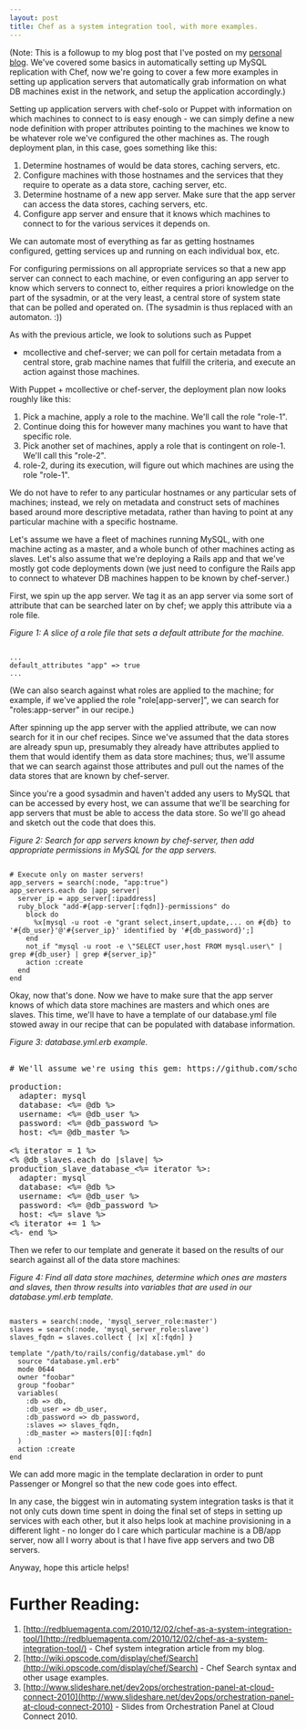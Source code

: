 ```yaml
---
layout: post
title: Chef as a system integration tool, with more examples.
---
```


(Note: This is a followup to my blog post that I've posted on my
[personal blog].  We've covered some basics in automatically setting up MySQL
replication with Chef, now we're going to cover a few more examples in
setting up application servers that automatically grab information on
what DB machines exist in the network, and setup the application accordingly.)

Setting up application servers with chef-solo or Puppet with information on
which machines to connect to is easy enough - we can simply define a new node
definition with proper attributes pointing to the machines we know to be
whatever role we've configured the other machines as.  The rough deployment
plan, in this case, goes something like this:

1. Determine hostnames of would be data stores, caching servers, etc.
2. Configure machines with those hostnames and the services that they require
to operate as a data store, caching server, etc.
3. Determine hostname of a new app server.  Make sure that the app server can
access the data stores, caching servers, etc.
4. Configure app server and ensure that it knows which machines to connect to
for the various services it depends on.

We can automate most of everything as far as getting hostnames configured,
getting services up and running on each individual box, etc.

For configuring permissions on all appropriate services so that a new app
server can connect to each machine, or even configuring an app server to
know which servers to connect to, either requires a priori knowledge on the
part of the sysadmin, or at the very least, a central store of system state
that can be polled and operated on. (The sysadmin is thus replaced with an
automaton. :))

As with the previous article, we look to solutions such as Puppet
+ mcollective and chef-server; we can poll for certain metadata from a central
store, grab machine names that fulfill the criteria, and execute an action
against those machines.

With Puppet + mcollective or chef-server, the deployment plan now looks
roughly like this:

1. Pick a machine, apply a role to the machine.  We'll call the role "role-1".
2. Continue doing this for however many machines you want to have that specific
role.
3. Pick another set of machines, apply a role that is contingent on role-1.
We'll call this "role-2".
4. role-2, during its execution, will figure out which machines are using
the role "role-1".

We do not have to refer to any particular hostnames or any particular sets
of machines; instead, we rely on metadata and construct sets of machines
based around more descriptive metadata, rather than having to point at any
particular machine with a specific hostname.

Let's assume we have a fleet of machines running MySQL, with one machine
acting as a master, and a whole bunch of other machines acting as slaves.
Let's also assume that we're deploying a Rails app and that we've mostly
got code deployments down (we just need to configure the Rails app to
connect to whatever DB machines happen to be known by chef-server.)

First, we spin up the app server.  We tag it as an app server via some sort
of attribute that can be searched later on by chef; we apply this attribute
via a role file.

*Figure 1: A slice of a role file that sets a default attribute for the machine.*
<pre><code>
...
default_attributes "app" => true
...
</code></pre>

(We can also search against what roles are applied to the machine; for example,
if we've applied the role "role[app-server]", we can search for
"roles:app-server" in our recipe.)

After spinning up the app server with the applied attribute, we can now
search for it in our chef recipes.  Since we've assumed that the data stores
are already spun up, presumably they already have attributes applied to them
that would identify them as data store machines; thus, we'll assume that we
can search against those attributes and pull out the names of the data stores
that are known by chef-server.

Since you're a good sysadmin and haven't added any users to MySQL that can
be accessed by every host, we can assume that we'll be searching for app
servers that must be able to access the data store.  So we'll go ahead
and sketch out the code that does this.

*Figure 2: Search for app servers known by chef-server, then add appropriate permissions in MySQL for the app servers.*
<pre><code>
# Execute only on master servers!
app_servers = search(:node, "app:true")
app_servers.each do |app_server|
  server_ip = app_server[:ipaddress]
  ruby_block "add-#{app-server[:fqdn]}-permissions" do
    block do
      %x[mysql -u root -e "grant select,insert,update,... on #{db} to '#{db_user}'@'#{server_ip}' identified by '#{db_password}';]
    end
    not_if "mysql -u root -e \"SELECT user,host FROM mysql.user\" | grep #{db_user} | grep #{server_ip}"
    action :create
  end
end
</code></pre>

Okay, now that's done.  Now we have to make sure that the app server knows of
which data store machines are masters and which ones are slaves.  This time,
we'll have to have a template of our database.yml file stowed away in our
recipe that can be populated with database information.

*Figure 3: database.yml.erb example.*
<pre></code>
# We'll assume we're using this gem: https://github.com/schoefmax/multi_db

production:
  adapter: mysql
  database: <%= @db %>
  username: <%= @db_user %>
  password: <%= @db_password %>
  host: <%= @db_master %>

<% iterator = 1 %>
<% @db_slaves.each do |slave| %>
production_slave_database_<%= iterator %>:
  adapter: mysql
  database: <%= @db %>
  username: <%= @db_user %>
  password: <%= @db_password %>
  host: <%= slave %>
<% iterator += 1 %>
<%- end %>
</code></pre>

Then we refer to our template and generate it based on the results of our
search against all of the data store machines:

*Figure 4: Find all data store machines, determine which ones are masters and slaves, then throw results into variables that are used in our database.yml.erb template.*
<pre><code>
masters = search(:node, 'mysql_server_role:master')
slaves = search(:node, 'mysql_server_role:slave')
slaves_fqdn = slaves.collect { |x| x[:fqdn] }

template "/path/to/rails/config/database.yml" do
  source "database.yml.erb"
  mode 0644
  owner "foobar"
  group "foobar"
  variables(
    :db => db,
    :db_user => db_user,
    :db_password => db_password,
    :slaves => slaves_fqdn,
    :db_master => masters[0][:fqdn]
  )
  action :create
end
</code></pre>

We can add more magic in the template declaration in order to punt Passenger
or Mongrel so that the new code goes into effect.

In any case, the biggest win in automating system integration tasks is that it
not only cuts down time spent in doing the final set of steps in setting up
services with each other, but it also helps look at machine provisioning in
a different light - no longer do I care which particular machine is a DB/app
server, now all I worry about is that I have five app servers and two DB
servers.

Anyway, hope this article helps!

Further Reading:
================

1. [http://redbluemagenta.com/2010/12/02/chef-as-a-system-integration-tool/](http://redbluemagenta.com/2010/12/02/chef-as-a-system-integration-tool/) - Chef system integration article from my blog.
2. [http://wiki.opscode.com/display/chef/Search](http://wiki.opscode.com/display/chef/Search) - Chef Search syntax and other usage examples.
3. [http://www.slideshare.net/dev2ops/orchestration-panel-at-cloud-connect-2010](http://www.slideshare.net/dev2ops/orchestration-panel-at-cloud-connect-2010) - Slides from Orchestration Panel at Cloud Connect 2010.

[personal blog]: http://redbluemagenta.com/2010/12/02/chef-as-a-system-integration-tool/

